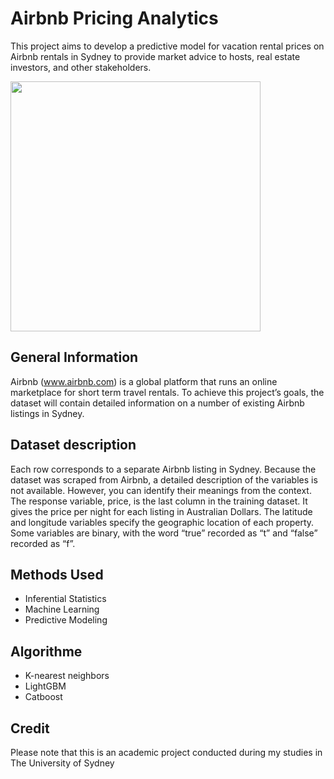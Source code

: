 # Airbnb Pricing Analytics
This project aims to develop a predictive model for vacation rental prices on Airbnb rentals in Sydney 
to provide market advice to hosts, real estate investors, and other stakeholders.

<img src="https://encrypted-tbn0.gstatic.com/images?q=tbn:ANd9GcQtM6DKvUj1qeraFhvuTTe_iVGGWZd4PixrYQ&usqp=CAU" width="400"/>

## General Information
Airbnb (www.airbnb.com) is a global platform that runs an online marketplace for short term travel rentals.
To achieve this project’s goals, the dataset will contain detailed information on a number of existing Airbnb listings in Sydney.

## Dataset description
Each row corresponds to a separate Airbnb listing in Sydney. Because the dataset was scraped from Airbnb, 
a detailed description of the variables is not available. However, you can identify their meanings from the context.
The response variable, price, is the last column in the training dataset. It gives the price per night for each listing in Australian Dollars. The latitude and 
longitude variables specify the geographic location of each property. Some variables are binary, with the word “true” recorded as “t” and “false” recorded as “f”.

## Methods Used
- Inferential Statistics
- Machine Learning
- Predictive Modeling

## Algorithme
- K-nearest neighbors
- LightGBM
- Catboost

## Credit 
Please note that this is an academic project conducted during my studies in The University of Sydney
